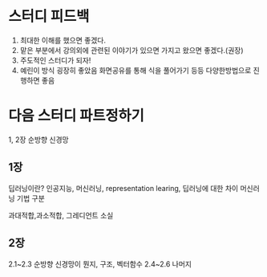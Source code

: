 # 스터디 피드백
1. 최대한 이해를 했으면 좋겠다.
2. 맡은 부분에서 강의외에 관련된 이야기가 있으면 가지고 왔으면 좋겠다.(권장)
3. 주도적인 스터디가 되자!
4. 예린이 방식 굉장히 좋았음 화면공유를 통해 식을 풀어가기 등등 다양한방법으로 진행하면 좋음

# 다음 스터디 파트정하기
1, 2장 순방향 신경망
## 1장
딥러닝이란? 인공지능, 머신러닝, representation learing, 딥러닝에 대한 차이
머신러닝 기법 구분

과대적합,과소적합, 그레디언트 소실 

## 2장
2.1~2.3
순방향 신경망이 뭔지,  구조, 벡터함수
2.4~2.6
나머지

